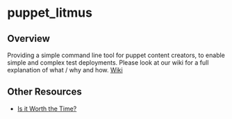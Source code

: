 # puppet_litmus

## Overview
Providing a simple command line tool for puppet content creators, to enable simple and complex test deployments. Please look at our wiki for a full explanation of what / why and how. [Wiki](https://github.com/puppetlabs/puppet_litmus/wiki)

## Other Resources

* [Is it Worth the Time?](https://xkcd.com/1205/)
